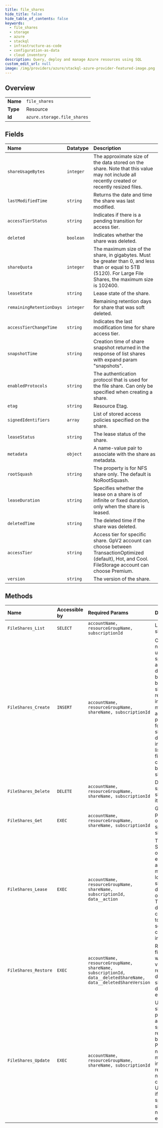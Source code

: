 ```yaml
---
title: file_shares
hide_title: false
hide_table_of_contents: false
keywords:
  - file_shares
  - storage
  - azure    
  - stackql
  - infrastructure-as-code
  - configuration-as-data
  - cloud inventory
description: Query, deploy and manage Azure resources using SQL
custom_edit_url: null
image: /img/providers/azure/stackql-azure-provider-featured-image.png
---
```

  
    

## Overview
<table><tbody>
<tr><td><b>Name</b></td><td><code>file_shares</code></td></tr>
<tr><td><b>Type</b></td><td>Resource</td></tr>
<tr><td><b>Id</b></td><td><code>azure.storage.file_shares</code></td></tr>
</tbody></table>

## Fields
| Name | Datatype | Description |
|:-----|:---------|:------------|
| `shareUsageBytes` | `integer` | The approximate size of the data stored on the share. Note that this value may not include all recently created or recently resized files. |
| `lastModifiedTime` | `string` | Returns the date and time the share was last modified. |
| `accessTierStatus` | `string` | Indicates if there is a pending transition for access tier. |
| `deleted` | `boolean` | Indicates whether the share was deleted. |
| `shareQuota` | `integer` | The maximum size of the share, in gigabytes. Must be greater than 0, and less than or equal to 5TB (5120). For Large File Shares, the maximum size is 102400. |
| `leaseState` | `string` | Lease state of the share. |
| `remainingRetentionDays` | `integer` | Remaining retention days for share that was soft deleted. |
| `accessTierChangeTime` | `string` | Indicates the last modification time for share access tier. |
| `snapshotTime` | `string` | Creation time of share snapshot returned in the response of list shares with expand param "snapshots". |
| `enabledProtocols` | `string` | The authentication protocol that is used for the file share. Can only be specified when creating a share. |
| `etag` | `string` | Resource Etag. |
| `signedIdentifiers` | `array` | List of stored access policies specified on the share. |
| `leaseStatus` | `string` | The lease status of the share. |
| `metadata` | `object` | A name-value pair to associate with the share as metadata. |
| `rootSquash` | `string` | The property is for NFS share only. The default is NoRootSquash. |
| `leaseDuration` | `string` | Specifies whether the lease on a share is of infinite or fixed duration, only when the share is leased. |
| `deletedTime` | `string` | The deleted time if the share was deleted. |
| `accessTier` | `string` | Access tier for specific share. GpV2 account can choose between TransactionOptimized (default), Hot, and Cool. FileStorage account can choose Premium. |
| `version` | `string` | The version of the share. |
## Methods
| Name | Accessible by | Required Params | Description |
|:-----|:--------------|:----------------|:------------|
| `FileShares_List` | `SELECT` | `accountName, resourceGroupName, subscriptionId` | Lists all shares. |
| `FileShares_Create` | `INSERT` | `accountName, resourceGroupName, shareName, subscriptionId` | Creates a new share under the specified account as described by request body. The share resource includes metadata and properties for that share. It does not include a list of the files contained by the share.  |
| `FileShares_Delete` | `DELETE` | `accountName, resourceGroupName, shareName, subscriptionId` | Deletes specified share under its account. |
| `FileShares_Get` | `EXEC` | `accountName, resourceGroupName, shareName, subscriptionId` | Gets properties of a specified share. |
| `FileShares_Lease` | `EXEC` | `accountName, resourceGroupName, shareName, subscriptionId, data__action` | The Lease Share operation establishes and manages a lock on a share for delete operations. The lock duration can be 15 to 60 seconds, or can be infinite. |
| `FileShares_Restore` | `EXEC` | `accountName, resourceGroupName, shareName, subscriptionId, data__deletedShareName, data__deletedShareVersion` | Restore a file share within a valid retention days if share soft delete is enabled |
| `FileShares_Update` | `EXEC` | `accountName, resourceGroupName, shareName, subscriptionId` | Updates share properties as specified in request body. Properties not mentioned in the request will not be changed. Update fails if the specified share does not already exist.  |
